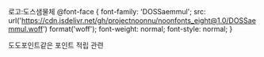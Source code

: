로고:도스샘물체
@font-face {
font-family: 'DOSSaemmul';
src: url('https://cdn.jsdelivr.net/gh/projectnoonnu/noonfonts_eight@1.0/DOSSaemmul.woff') format('woff');
font-weight: normal;
font-style: normal;
}

도도포인트같은 포인트 적립 관련
